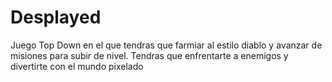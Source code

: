 # Desplayed
Juego Top Down en el que tendras que farmiar al estilo diablo y avanzar de misiones para subir de nivel. Tendras que enfrentarte a enemigos y divertirte con el mundo pixelado
